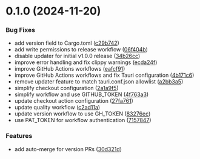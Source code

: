 # 0.1.0 (2024-11-20)


### Bug Fixes

* add version field to Cargo.toml ([c29b742](https://github.com/daniissac/servelite/commit/c29b742afafa1818fb210c7bd954bb5e7317fc41))
* add write permissions to release workflow ([06f404b](https://github.com/daniissac/servelite/commit/06f404b7e1538e46f2d82251b8638d52c2074417))
* disable updater for initial v1.0.0 release ([34b26cc](https://github.com/daniissac/servelite/commit/34b26cc7f83336423c94ddb6ae3d90bd2f0b59a6))
* improve error handling and fix clippy warnings ([ecda24f](https://github.com/daniissac/servelite/commit/ecda24f1db63f8d0502192f999c5eb7e131a7ace))
* improve GitHub Actions workflows ([eafcf91](https://github.com/daniissac/servelite/commit/eafcf916638da8de8659d5e6d4180c06e319e54e))
* improve GitHub Actions workflows and fix Tauri configuration ([4b171c6](https://github.com/daniissac/servelite/commit/4b171c6fe1548c9c7c0bceb80db39546f270d9cb))
* remove updater feature to match tauri.conf.json allowlist ([a2bb3a5](https://github.com/daniissac/servelite/commit/a2bb3a523b8bffc85dde7e6e3d85527560e80463))
* simplify checkout configuration ([2a1a9f5](https://github.com/daniissac/servelite/commit/2a1a9f5b10e691618de7bce76bcf0d81a3b49ca3))
* simplify workflow and use GITHUB_TOKEN ([4f763a3](https://github.com/daniissac/servelite/commit/4f763a3f34adff5ff25c619c4b0fba44cd2108d8))
* update checkout action configuration ([27fa761](https://github.com/daniissac/servelite/commit/27fa76178dbd4fe4381450ef99d36744d5929965))
* update quality workflow ([c2ad11a](https://github.com/daniissac/servelite/commit/c2ad11a78549312846ad1ed13b0fac7fd9f5f600))
* update version workflow to use GH_TOKEN ([83276ec](https://github.com/daniissac/servelite/commit/83276ecb5636ac42f33ec71c48d5c77773c67b2f))
* use PAT_TOKEN for workflow authentication ([7157847](https://github.com/daniissac/servelite/commit/7157847d5b311205838f4a1e80794086b485db26))


### Features

* add auto-merge for version PRs ([30d321d](https://github.com/daniissac/servelite/commit/30d321d42d8c126ccda9cda18660cc1dec5ba46a))



